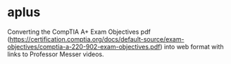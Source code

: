 # aplus

Converting the CompTIA A+ Exam Objectives pdf (https://certification.comptia.org/docs/default-source/exam-objectives/comptia-a-220-902-exam-objectives.pdf)
into web format with links to Professor Messer videos.
